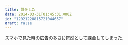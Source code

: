 ```yaml
---
title: 課金した
date: 2014-03-31T01:45:31.000Z
id: "12921228815721044657"
draft: false
---
```

スマホで見た時の広告の多さに愕然として課金してしまった.
